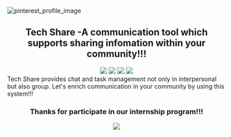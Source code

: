 ![pinterest_profile_image](https://user-images.githubusercontent.com/92282222/186328622-cf13bcce-4851-434d-9086-2bca66090911.png)

<div align="center">
  <h2>Tech Share -A communication tool which supports sharing infomation within your community!!! </h2>
</div>
<div align="center" dir="auto"> 
<img src="https://img.shields.io/badge/インターンシップ-278ea5.svg?style=for-the-badge?style=for-the-badge"/>
<img src="https://img.shields.io/badge/開催日-2021.10-ff7964.svg?style=for-the-badge?style=for-the-badge"/>
<img src="https://img.shields.io/badge/Version-1.0.0-7fffd4.svg?style=for-the-badge?style=for-the-badge"/>
<img src="https://img.shields.io/badge/Author-N.O.T.K.F.Y.-9932cc.svg?style=for-the-badge?style=for-the-badge"/>
</div>
Tech Share provides chat and task management not only in interpersonal but also group. Let's enrich communication in your community by using this system!!!   

<div align="center">
<h3>Thanks for participate in our internship program!!!</h3>
  <img src="https://user-images.githubusercontent.com/110875161/183552084-b53b1cc3-ea45-4a90-a65f-9b640b1e8249.gif"/>
</div>
